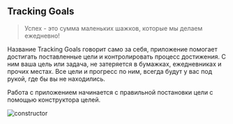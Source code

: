 ## Tracking Goals
>Успех - это сумма маленьких шажков, которые мы делаем ежедневно!

Название Tracking Goals говорит само за себя, приложение помогает достигать поставленные цели и контролировать процесс достижения. С ним ваша цель или задача, не затеряется в бумажках, ежедневниках и прочих местах. Все цели и прогресс по ним, всегда будут у вас под рукой, где бы вы не находились.

Работа с приложением начинается с правильной постановки цели с помощью конструктора целей.

![constructor](screenshots/constructor_rus.jpg)
